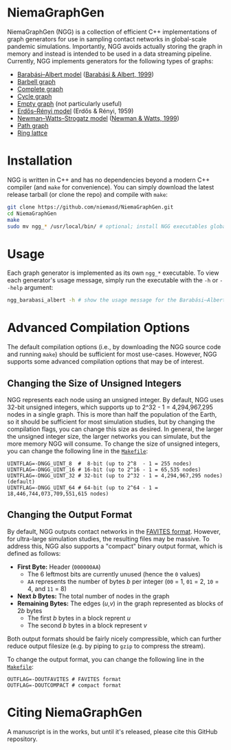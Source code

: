 # NiemaGraphGen
NiemaGraphGen (NGG) is a collection of efficient C++ implementations of graph generators for use in sampling contact networks in global-scale pandemic simulations. Importantly, NGG avoids actually storing the graph in memory and instead is intended to be used in a data streaming pipeline. Currently, NGG implements generators for the following types of graphs:

* [Barabási–Albert model](https://en.wikipedia.org/wiki/Barab%C3%A1si%E2%80%93Albert_model) ([Barabási & Albert, 1999](https://doi.org/10.1126/science.286.5439.509))
* [Barbell graph](https://en.wikipedia.org/wiki/Barbell_graph)
* [Complete graph](https://en.wikipedia.org/wiki/Complete_graph)
* [Cycle graph](https://en.wikipedia.org/wiki/Cycle_graph)
* [Empty graph](https://en.wikipedia.org/wiki/Null_graph#Edgeless_graph) (not particularly useful)
* [Erdős–Rényi model](https://en.wikipedia.org/wiki/Erd%C5%91s%E2%80%93R%C3%A9nyi_model) (Erdős & Rényi, 1959)
* [Newman–Watts–Strogatz model](https://doi.org/10.1016/S0375-9601(99)00757-4) ([Newman & Watts, 1999](https://doi.org/10.1016/S0375-9601(99)00757-4))
* [Path graph](https://en.wikipedia.org/wiki/Path_graph)
* [Ring lattce](https://runestone.academy/runestone/books/published/complex/SmallWorldGraphs/RingLattice.html)

# Installation
NGG is written in C++ and has no dependencies beyond a modern C++ compiler (and `make` for convenience). You can simply download the latest release tarball (or clone the repo) and compile with `make`:

```bash
git clone https://github.com/niemasd/NiemaGraphGen.git
cd NiemaGraphGen
make
sudo mv ngg_* /usr/local/bin/ # optional; install NGG executables globally
```

# Usage
Each graph generator is implemented as its own `ngg_*` executable. To view each generator's usage message, simply run the executable with the `-h` or `--help` argument:

```bash
ngg_barabasi_albert -h # show the usage message for the Barabási–Albert generator
```

# Advanced Compilation Options
The default compilation options (i.e., by downloading the NGG source code and running `make`) should be sufficient for most use-cases. However, NGG supports some advanced compilation options that may be of interest.

## Changing the Size of Unsigned Integers
NGG represents each node using an unsigned integer. By default, NGG uses 32-bit unsigned integers, which supports up to 2^32 - 1 = 4,294,967,295 nodes in a single graph. This is more than half the population of the Earth, so it should be sufficient for most simulation studies, but by changing the compilation flags, you can change this size as desired. In general, the larger the unsigned integer size, the larger networks you can simulate, but the more memory NGG will consume. To change the size of unsigned integers, you can change the following line in the [`Makefile`](Makefile):

```make
UINTFLAG=-DNGG_UINT_8  #  8-bit (up to 2^8  - 1 = 255 nodes)
UINTFLAG=-DNGG_UINT_16 # 16-bit (up to 2^16 - 1 = 65,535 nodes)
UINTFLAG=-DNGG_UINT_32 # 32-bit (up to 2^32 - 1 = 4,294,967,295 nodes) (default)
UINTFLAG=-DNGG_UINT_64 # 64-bit (up to 2^64 - 1 = 18,446,744,073,709,551,615 nodes)
```

## Changing the Output Format
By default, NGG outputs contact networks in the [FAVITES format](https://github.com/niemasd/FAVITES/wiki/File-Formats#contact-network-file-format). However, for ultra-large simulation studies, the resulting files may be massive. To address this, NGG also supports a "compact" binary output format, which is defined as follows:

* **First Byte:** Header (`000000AA`)
  * The 6 leftmost bits are currently unused (hence the `0` values)
  * `AA` represents the number of bytes *b* per integer (`00` = 1, `01` = 2, `10` = 4, and `11` = 8)
* **Next *b* Bytes:** The total number of nodes in the graph
* **Remaining Bytes:** The edges (*u*,*v*) in the graph represented as blocks of 2*b* bytes
  * The first *b* bytes in a block reprent *u*
  * The second *b* bytes in a block represent *v*

Both output formats should be fairly nicely compressible, which can further reduce output filesize (e.g. by piping to `gzip` to compress the stream).

To change the output format, you can change the following line in the [`Makefile`](Makefile):

```make
OUTFLAG=-DOUTFAVITES # FAVITES format
OUTFLAG=-DOUTCOMPACT # compact format
```

# Citing NiemaGraphGen
A manuscript is in the works, but until it's released, please cite this GitHub repository.
